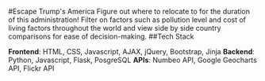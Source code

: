 #Escape Trump's America
Figure out where to relocate to for the duration of this administration! Filter on factors such as pollution level and cost of living factors throughout the world and view side by side country comparisons for ease of decision-making.
##Tech Stack 

**Frontend**: HTML, CSS, Javascript, AJAX, jQuery, Bootstrap, Jinja 
**Backend**: Python, Javascript, Flask, PosgreSQL 
**APIs**: Numbeo API, Google Geocharts API, Flickr API